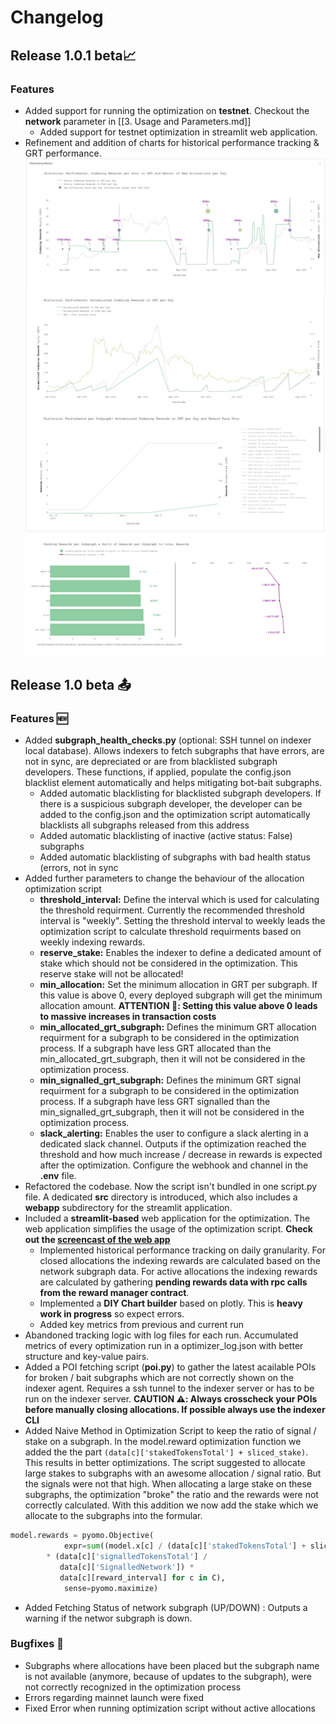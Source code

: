 # Changelog

## Release 1.0.1 beta📈 
### Features
* Added support for running the optimization on **testnet**. Checkout the **network** parameter in [[3. Usage and Parameters.md]]
    * Added support for testnet optimization in streamlit web application.
* Refinement and addition of charts for historical performance tracking & GRT performance.
![](../assets/historical_performance.png)
![](../assets/historical_performance_2.png)
![](../assets/current_rewards.png)

## Release 1.0 beta 📤

### Features 🆕

* Added **subgraph_health_checks.py** (optional: SSH tunnel on indexer local database). Allows indexers to fetch subgraphs that have errors, are not in sync, are depreciated or are from blacklisted subgraph developers. These functions, if applied, populate the config.json blacklist element automatically and helps mitigating bot-bait subgraphs.
	* Added automatic blacklisting for blacklisted subgraph developers. If there is a suspicious subgraph developer, the developer can be added to the config.json and the optimization script automatically blacklists all subgraphs released from this address
	* Added automatic blacklisting of inactive (active status: False) subgraphs
	* Added automatic blacklisting of subgraphs with bad health status (errors, not in sync
* Added further parameters to change the behaviour of the allocation optimization script
	* **threshold_interval:** Define the interval which is used for calculating the threshold requirment. Currently the recommended threshold interval is "weekly". Setting the threshold interval to weekly leads the optimization script to calculate threshold requirments based on weekly indexing rewards.
	* **reserve_stake:** Enables the indexer to define a dedicated amount of stake which should not be considered in the optimization. This reserve stake will not be allocated!
	* **min_allocation:** Set the minimum allocation in GRT per subgraph. If this value is above 0, every deployed subgraph will get the minimum allocation amount. **ATTENTION 🚨: Setting this value above 0 leads to massive increases in transaction costs**
	* **min_allocated_grt_subgraph:** Defines the minimum GRT allocation requirment for a subgraph to be considered in the optimization process. If a subgraph have less GRT allocated than the min_allocated_grt_subgraph, then it will not be considered in the optimization process.
	* **min_signalled_grt_subgraph:** Defines the minimum GRT signal requirment for a subgraph to be considered in the optimization process. If a subgraph have less GRT signalled than the min_signalled_grt_subgraph, then it will not be considered in the optimization process.
	* **slack_alerting:** Enables the user to configure a slack alerting in a dedicated slack channel. Outputs if the optimization reached the threshold and how much increase / decrease in rewards is expected after the optimization. Configure the webhook and channel in the **.env** file.
* Refactored the codebase. Now the script isn't bundled in one script.py file. A dedicated **src** directory is introduced, which also includes a **webapp** subdirectory for the streamlit application.
* Included a **streamlit-based** web application for the optimization. The web application simplifies the usage of the optimization script. **Check out the [screencast of the web app](https://i.imgur.com/3uLj7gv.gif)**
	* Implemented historical performance tracking on daily granularity. For closed allocations the indexing rewards are calculated based on the network subgraph data. For active allocations the indexing rewards are calculated by gathering **pending rewards data with rpc calls from the reward manager contract**.
	* Implemented a **DIY Chart builder** based on plotly. This is **heavy work in progress** so expect errors.
	* Added key metrics from previous and current run
* Abandoned tracking logic with log files for each run. Accumulated metrics of every optimization run in a optimizer_log.json with better structure and key-value pairs.
* Added a  POI fetching script (**poi.py**) to gather the latest acailable POIs for broken / bait subgraphs which are not correctly shown on the indexer agent. Requires a ssh tunnel to the indexer server or has to be run on the indexer server. **CAUTION ⚠️: Always crosscheck your POIs before manually closing allocations. If possible always use the indexer CLI**
* Added Naive Method in Optimization Script to keep the ratio of signal / stake on a subgraph. In the model.reward optimization function we added the the part ```(data[c]['stakedTokensTotal'] + sliced_stake)```. This results in better optimizations. The script suggested to allocate large stakes to subgraphs with an awesome allocation / signal ratio. But the signals were not that high. When allocating a large stake on these subgraphs, the optimization "broke" the ratio and the rewards were not correctly calculated. With this addition we now add the stake which we allocate to the subgraphs into the formular.
```python
model.rewards = pyomo.Objective(
            expr=sum((model.x[c] / (data[c]['stakedTokensTotal'] + sliced_stake)) 
		* (data[c]['signalledTokensTotal'] / 
		   data[c]['SignalledNetwork']) * 
		   data[c][reward_interval] for c in C),
            sense=pyomo.maximize)
```
* Added Fetching Status of network subgraph (UP/DOWN) : Outputs a warning if the networ subgraph is down.

### Bugfixes 🐞

- Subgraphs where allocations have been placed but the subgraph name is not available (anymore, because of updates to the subgraph), were not correctly recognized in the optimization process
- Errors regarding mainnet launch were fixed
- Fixed Error when running optimization script without active allocations
